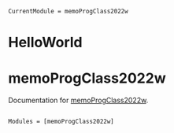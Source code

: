 ```@meta
CurrentModule = memoProgClass2022w
```

# HelloWorld

# memoProgClass2022w

Documentation for [memoProgClass2022w](https://github.com/hsugawa8651/memoProgClass2022w.jl).

```@index
```

```@autodocs
Modules = [memoProgClass2022w]
```
